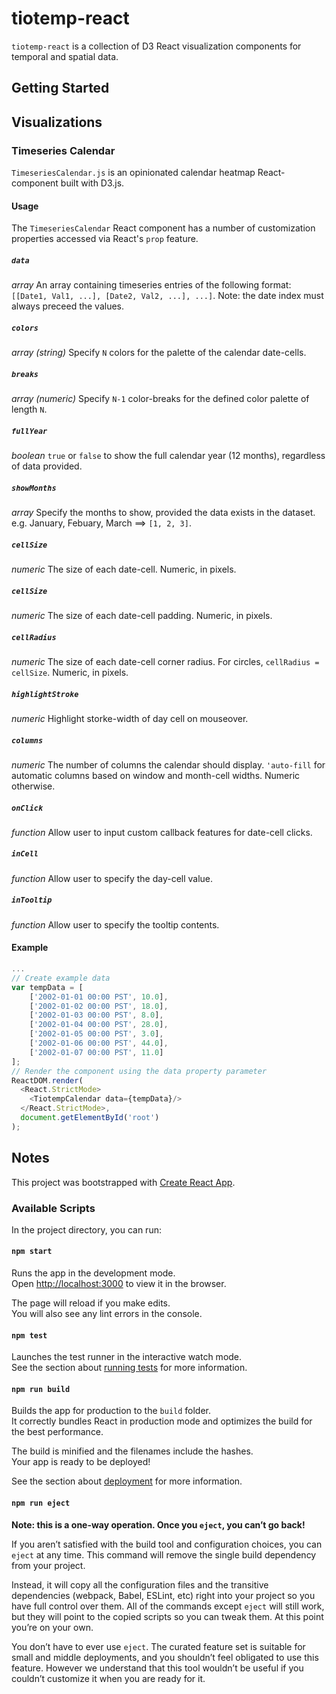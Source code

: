 # tiotemp-react

`tiotemp-react` is a collection of D3 React visualization components for temporal and spatial data.

## Getting Started

## Visualizations

### Timeseries Calendar

`TimeseriesCalendar.js` is an opinionated calendar heatmap React-component built with D3.js.

#### Usage

The `TimeseriesCalendar` React component has a number of customization properties accessed via React's `prop` feature.

##### `data`

_array_ An array containing timeseries entries of the following format: `[[Date1, Val1, ...], [Date2, Val2, ...], ...]`. Note: the date index must always preceed the values.

##### `colors`

_array (string)_ Specify `N` colors for the palette of the calendar date-cells. 

##### `breaks`

_array (numeric)_ Specify `N-1` color-breaks for the defined color palette of length `N`. 

##### `fullYear`

_boolean_ `true` or `false` to show the full calendar year (12 months), regardless of data provided. 

##### `showMonths`

_array_ Specify the months to show, provided the data exists in the dataset. e.g. January, Febuary, March ==> `[1, 2, 3]`.

##### `cellSize`

_numeric_ The size of each date-cell. Numeric, in pixels.


##### `cellSize`

_numeric_ The size of each date-cell padding. Numeric, in pixels.


##### `cellRadius`

_numeric_ The size of each date-cell corner radius. For circles, `cellRadius = cellSize`.  Numeric, in pixels. 


##### `highlightStroke`

_numeric_ Highlight storke-width of day cell on mouseover.


##### `columns`

_numeric_ The number of columns the calendar should display. `'auto-fill` for automatic columns based on window and month-cell widths. Numeric otherwise.

##### `onClick`

_function_ Allow user to input custom callback features for date-cell clicks. 

##### `inCell`

_function_ Allow user to specify the day-cell value.

##### `inTooltip`

_function_ Allow user to specify the tooltip contents.

#### Example 

```js
...
// Create example data
var tempData = [
    ['2002-01-01 00:00 PST', 10.0],
    ['2002-01-02 00:00 PST', 18.0],
    ['2002-01-03 00:00 PST', 8.0],
    ['2002-01-04 00:00 PST', 28.0],
    ['2002-01-05 00:00 PST', 3.0],
    ['2002-01-06 00:00 PST', 44.0],
    ['2002-01-07 00:00 PST', 11.0]
];
// Render the component using the data property parameter
ReactDOM.render(
  <React.StrictMode>
    <TiotempCalendar data={tempData}/>
  </React.StrictMode>,
  document.getElementById('root')
);
```

## Notes

This project was bootstrapped with [Create React App](https://github.com/facebook/create-react-app).

### Available Scripts

In the project directory, you can run:

#### `npm start`

Runs the app in the development mode.\
Open [http://localhost:3000](http://localhost:3000) to view it in the browser.

The page will reload if you make edits.\
You will also see any lint errors in the console.

#### `npm test`

Launches the test runner in the interactive watch mode.\
See the section about [running tests](https://facebook.github.io/create-react-app/docs/running-tests) for more information.

#### `npm run build`

Builds the app for production to the `build` folder.\
It correctly bundles React in production mode and optimizes the build for the best performance.

The build is minified and the filenames include the hashes.\
Your app is ready to be deployed!

See the section about [deployment](https://facebook.github.io/create-react-app/docs/deployment) for more information.

#### `npm run eject`

**Note: this is a one-way operation. Once you `eject`, you can’t go back!**

If you aren’t satisfied with the build tool and configuration choices, you can `eject` at any time. This command will remove the single build dependency from your project.

Instead, it will copy all the configuration files and the transitive dependencies (webpack, Babel, ESLint, etc) right into your project so you have full control over them. All of the commands except `eject` will still work, but they will point to the copied scripts so you can tweak them. At this point you’re on your own.

You don’t have to ever use `eject`. The curated feature set is suitable for small and middle deployments, and you shouldn’t feel obligated to use this feature. However we understand that this tool wouldn’t be useful if you couldn’t customize it when you are ready for it.
